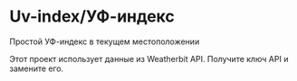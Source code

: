 # Uv-index/УФ-индекс

Простой УФ-индекс в текущем местоположении

Этот проект использует данные из Weatherbit API. Получите ключ API и замените его.

